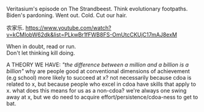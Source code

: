 Veritasium's episode on The Strandbeest. Think evolutionary footpaths. Biden's pardoning. Went out. Cold. Cut our hair.

农家乐.
https://www.youtube.com/watch?v=kCMIobW62dk&list=PLkwBr1fFWB8FS-OmUtcCKUjC17mAJ8exM

When in doubt, read or run.  
Don't let thinking kill doing.

A THEORY WE HAVE:
*"the difference between a million and a billion is a billion"*
why are people good at conventional dimensions of achievement (e.g school) more likely to succeed at x? not necessarily because cdoa is related to x, but because people who excel in cdoa have skills that apply to x.
what does this means for us as a non-cdoa? we're always one swing away at x, but we do need to acquire effort/persistence/cdoa-ness to get to bat.
